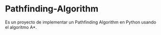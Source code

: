# Pathfinding-Algorithm
Es un proyecto de implementar un Pathfinding Algorithm en Python usando el algoritmo A*.
